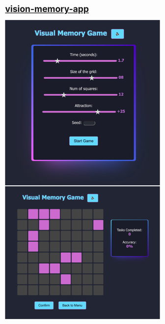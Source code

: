# [vision-memory-app](https://philurame.github.io/vision-memory-app/)

![alt text](extras/menu.jpg)
![alt text](extras/quiz.jpg)